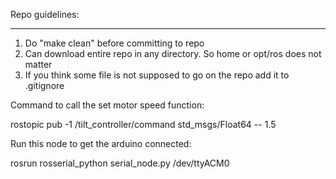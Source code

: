 ﻿Repo guidelines:
________________________________________________________________________________________________________________________________


1. Do "make clean" before committing to repo
2. Can download entire repo in any directory. So home or opt/ros does not matter
3. If you think some file is not supposed to go on the repo add it to .gitignore


Command to call the set motor speed function:

rostopic pub -1 /tilt_controller/command std_msgs/Float64 -- 1.5



Run this node to get the arduino connected:

rosrun rosserial_python serial_node.py /dev/ttyACM0

